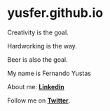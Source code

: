 # yusfer.github.io

Creativity is the goal.

Hardworking is the way.

Beer is also the goal.


My name is Fernando Yustas 


<p> About me:  <span style=" font-weight: bold"><a href="https://www.linkedin.com/in/fyustas/">Linkedin</a></span></p>
<p> Follow me on  <span style=" font-weight: bold"><a href="https://twitter.com/fyustas1">Twitter</a></span>.</p>

